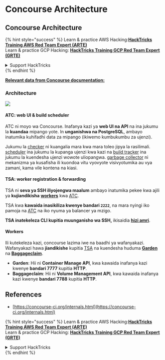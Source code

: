 # Concourse Architecture

## Concourse Architecture

{% hint style="success" %}
Learn & practice AWS Hacking:<img src="../../.gitbook/assets/image (1) (1) (1) (1).png" alt="" data-size="line">[**HackTricks Training AWS Red Team Expert (ARTE)**](https://training.hacktricks.xyz/courses/arte)<img src="../../.gitbook/assets/image (1) (1) (1) (1).png" alt="" data-size="line">\
Learn & practice GCP Hacking: <img src="../../.gitbook/assets/image (2) (1).png" alt="" data-size="line">[**HackTricks Training GCP Red Team Expert (GRTE)**<img src="../../.gitbook/assets/image (2) (1).png" alt="" data-size="line">](https://training.hacktricks.xyz/courses/grte)

<details>

<summary>Support HackTricks</summary>

* Check the [**subscription plans**](https://github.com/sponsors/carlospolop)!
* **Join the** 💬 [**Discord group**](https://discord.gg/hRep4RUj7f) or the [**telegram group**](https://t.me/peass) or **follow** us on **Twitter** 🐦 [**@hacktricks\_live**](https://twitter.com/hacktricks_live)**.**
* **Share hacking tricks by submitting PRs to the** [**HackTricks**](https://github.com/carlospolop/hacktricks) and [**HackTricks Cloud**](https://github.com/carlospolop/hacktricks-cloud) github repos.

</details>
{% endhint %}

[**Relevant data from Concourse documentation:**](https://concourse-ci.org/internals.html)

### Architecture

![](<../../.gitbook/assets/image (187).png>)

#### ATC: web UI & build scheduler

ATC ni moyo wa Concourse. Inafanya kazi ya **web UI na API** na ina jukumu la **kuandaa** mipango yote. In **unganishwa na PostgreSQL**, ambayo inatumika kuhifadhi data za mipango (ikiwemo kumbukumbu za ujenzi).

Jukumu la [checker](https://concourse-ci.org/checker.html) ni kuangalia mara kwa mara toleo jipya la rasilimali. [scheduler](https://concourse-ci.org/scheduler.html) ina jukumu la kupanga ujenzi kwa kazi na [build tracker](https://concourse-ci.org/build-tracker.html) ina jukumu la kuendesha ujenzi wowote uliopangwa. [garbage collector](https://concourse-ci.org/garbage-collector.html) ni mekanizma ya kusafisha ili kuondoa vitu vyovyote visivyotumika au vya zamani, kama vile kontena na kiasi.

#### TSA: worker registration & forwarding

TSA ni **seva ya SSH iliyojengwa maalum** ambayo inatumika pekee kwa ajili ya **kujiandikisha** [**workers**](https://concourse-ci.org/internals.html#architecture-worker) kwa [ATC](https://concourse-ci.org/internals.html#component-atc).

TSA kwa **kawaida inasikiliza kwenye bandari `2222`**, na mara nyingi iko pamoja na [ATC](https://concourse-ci.org/internals.html#component-atc) na iko nyuma ya balancer ya mzigo.

**TSA inatekeleza CLI kupitia muunganisho wa SSH,** ikisaidia [**hizi amri**](https://concourse-ci.org/internals.html#component-tsa).

#### Workers

Ili kutekeleza kazi, concourse lazima iwe na baadhi ya wafanyakazi. Wafanyakazi hawa **jiandikishe** kupitia [TSA](https://concourse-ci.org/internals.html#component-tsa) na kuendesha huduma [**Garden**](https://github.com/cloudfoundry-incubator/garden) na [**Baggageclaim**](https://github.com/concourse/baggageclaim).

* **Garden**: Hii ni **Container Manage API**, kwa kawaida inafanya kazi kwenye **bandari 7777** kupitia **HTTP**.
* **Baggageclaim**: Hii ni **Volume Management API**, kwa kawaida inafanya kazi kwenye **bandari 7788** kupitia **HTTP**.

## References

* [https://concourse-ci.org/internals.html](https://concourse-ci.org/internals.html)

{% hint style="success" %}
Learn & practice AWS Hacking:<img src="../../.gitbook/assets/image (1) (1) (1) (1).png" alt="" data-size="line">[**HackTricks Training AWS Red Team Expert (ARTE)**](https://training.hacktricks.xyz/courses/arte)<img src="../../.gitbook/assets/image (1) (1) (1) (1).png" alt="" data-size="line">\
Learn & practice GCP Hacking: <img src="../../.gitbook/assets/image (2) (1).png" alt="" data-size="line">[**HackTricks Training GCP Red Team Expert (GRTE)**<img src="../../.gitbook/assets/image (2) (1).png" alt="" data-size="line">](https://training.hacktricks.xyz/courses/grte)

<details>

<summary>Support HackTricks</summary>

* Check the [**subscription plans**](https://github.com/sponsors/carlospolop)!
* **Join the** 💬 [**Discord group**](https://discord.gg/hRep4RUj7f) or the [**telegram group**](https://t.me/peass) or **follow** us on **Twitter** 🐦 [**@hacktricks\_live**](https://twitter.com/hacktricks_live)**.**
* **Share hacking tricks by submitting PRs to the** [**HackTricks**](https://github.com/carlospolop/hacktricks) and [**HackTricks Cloud**](https://github.com/carlospolop/hacktricks-cloud) github repos.

</details>
{% endhint %}
